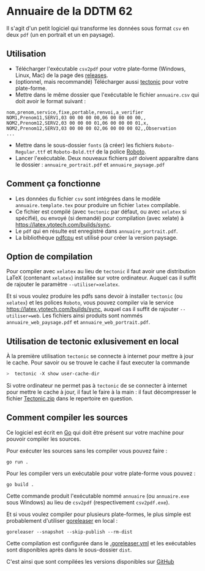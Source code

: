 # Annuaire de la DDTM 62

Il s'agit d'un petit logiciel qui transforme les données sous format `csv` en deux `pdf` (un en portrait et un en paysage).

## Utilisation

- Télécharger l'exécutable `csv2pdf` pour votre plate-forme (Windows, Linux, Mac) de la page des [releases](https://github.com/ddtm62/annuaire/releases).
- (optionnel, mais recommandé) Télécharger aussi [tectonic](https://tectonic-typesetting.github.io/) pour votre plate-forme.
- Mettre dans le même dossier que l'exécutable le fichier `annuaire.csv` qui doit avoir le format suivant :

```csv
nom,prenom,service,fixe,portable,renvoi,a_verifier
NOM1,Prenom11,SERV1,03 00 00 00 00,06 00 00 00 00,,
NOM2,Prenom12,SERV2,03 00 00 00 01,06 00 00 00 01,x,
NOM2,Prenom12,SERV3,03 00 00 00 02,06 00 00 00 02,,Observation
...
```
- Mettre dans le sous-dossier `fonts` (à créer) les fichiers `Roboto-Regular.ttf` et `Roboto-Bold.ttf` de la police [Roboto](https://fonts.google.com/specimen/Roboto).
- Lancer l'exécutable. Deux nouveaux fichiers `pdf` doivent apparaître dans le dossier : `annuaire_portrait.pdf` et `annuaire_paysage.pdf`

## Comment ça fonctionne

- Les données du fichier `csv` sont intégrées dans le modèle `annuaire.template.tex` pour produire un fichier `latex` compilable.
- Ce fichier est compilé (avec `tectonic` par défaut, ou avec `xelatex` si spécifié), ou envoyé (si demandé) pour compilation (avec xelate) à https://latex.ytotech.com/builds/sync.
- Le `pdf` qui en résulte est enregistré dans `annuaire_portrait.pdf`.
- La bibliothèque [pdfcpu](https://github.com/pdfcpu/pdfcpu) est utilisé pour créer la version paysage.

## Option de compilation

Pour compiler avec `xelatex` au lieu de `tectonic` il faut avoir une distribution LaTeX (contenant `xelatex`) installée sur votre ordinateur. Auquel cas il suffit de rajouter le paramètre `--utiliser=xelatex`.

Et si vous voulez produire les pdfs sans devoir à installer `tectonic` (ou `xelatex`) et les polices `Roboto`, vous pouvez compiler via le service https://latex.ytotech.com/builds/sync, auquel cas il suffit de rajouter `--utiliser=web`.
Les fichiers ainsi produits sont nommés `annuaire_web_paysage.pdf` et `annuaire_web_portrait.pdf`.

## Utilisation de tectonic exlusivement en local

À la première utilisation `tectonic` se connecte à internet pour mettre à jour le cache. Pour savoir ou se trouve le cache il faut executer la commande

```bash
>  tectonic -X show user-cache-dir
```
Si votre ordinateur ne permet pas à `tectonic` de se connecter à internet pour mettre le cache à jour, il faut le faire à la main : il faut décompresser le fichier [Tectonic.zip](https://github.com/ddtm62/annuaire/raw/main/Tectonic.zip) dans le repertoire en question.

## Comment compiler les sources

Ce logiciel est écrit en [Go](https://golang.org/) qui doit être présent sur votre machine pour pouvoir compiler les sources.

Pour exécuter les sources sans les compiler vous pouvez faire :

```shell
go run .
```

Pour les compiler vers un exécutable pour votre plate-forme vous pouvez :

```shell
go build .
```

Cette commande produit l'exécutable nommé `annuaire` (ou `annuaire.exe` sous Windows) au lieu de `csv2pdf` (respectivement `csv2pdf.exe`).

Et si vous voulez compiler pour plusieurs plate-formes, le plus simple est probablement d'utiliser [goreleaser](https://github.com/goreleaser/goreleaser/) en local :

```shell
goreleaser --snapshot --skip-publish --rm-dist
```
Cette compilation est configurée dans le [.goreleaser.yml](.goreleaser.yml) et les exécutables sont disponibles après dans le sous-dossier `dist`.

C'est ainsi que sont compilées les versions disponibles sur [GitHub](.github/workflows/release.yaml)
